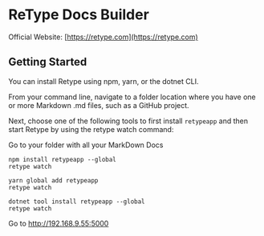 # ReType Docs Builder

Official Website: [https://retype.com](https://retype.com)

## Getting Started

You can install Retype using npm, yarn, or the dotnet CLI.

From your command line, navigate to a folder location where you have one or more Markdown .md files, such as a GitHub project.

Next, choose one of the following tools to first install `retypeapp` and then start Retype by using the retype watch command:

Go to your folder with all your MarkDown Docs

```shell
npm install retypeapp --global
retype watch

yarn global add retypeapp
retype watch

dotnet tool install retypeapp --global
retype watch
```

Go to http://192.168.9.55:5000
